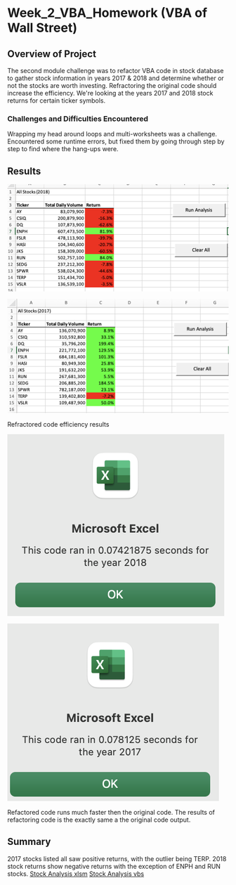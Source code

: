 # Week_2_VBA_Homework (VBA of Wall Street)

## Overview of Project
The second module challenge was to refactor VBA code in stock database to gather stock information in years 2017 & 2018 and determine whether or not the stocks are worth investing. Refractoring the original code should increase the efficiency.
We're looking at the years 2017 and 2018 stock returns for certain ticker symbols. 


### Challenges and Difficulties Encountered
Wrapping my head around loops and multi-worksheets was a challenge.
Encountered some runtime errors, but fixed them by going through step by step to find where the hang-ups were.

## Results

![2018 Ticker Results](https://github.com/matthallman/Week_2_VBA_Homework/blob/main/Resources/All_Stocks_2018.png)

![2017 Ticker Results](https://github.com/matthallman/Week_2_VBA_Homework/blob/main/Resources/All_Stocks_2017.png)

Refractored code efficiency results

![2018 times](https://github.com/matthallman/Week_2_VBA_Homework/blob/main/Resources/VBA_Challenge_2018.png)

![2017 times](https://github.com/matthallman/Week_2_VBA_Homework/blob/main/Resources/VBA_Challenge_2017.png)


Refactored code runs much faster then the original code. The results of refactoring code is the exactly
same a the original code output.

## Summary
2017 stocks listed all saw positive returns, with the outlier being TERP. 
2018 stock returns show negative returns with the exception of ENPH and RUN stocks.
[Stock Analysis xlsm](https://github.com/matthallman/Week_2_VBA_Homework/blob/main/VBA_Challenge.xlsm)
[Stock Analysis vbs](https://github.com/matthallman/Week_2_VBA_Homework/blob/main/VBA_Challenge.vbs)
